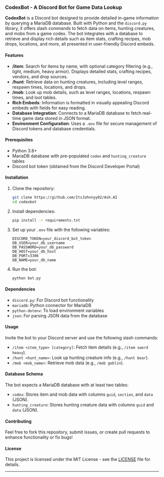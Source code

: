 ### CodexBot - A Discord Bot for Game Data Lookup

**CodexBot** is a Discord bot designed to provide detailed in-game information by querying a MariaDB database. Built with Python and the `discord.py` library, it offers slash commands to fetch data on items, hunting creatures, and mobs from a game codex. The bot integrates with a database to retrieve and display rich details such as item stats, crafting recipes, mob drops, locations, and more, all presented in user-friendly Discord embeds.

#### Features
- **/item**: Search for items by name, with optional category filtering (e.g., light, medium, heavy armor). Displays detailed stats, crafting recipes, vendors, and drop sources.
- **/hunt**: Retrieve data on hunting creatures, including level ranges, respawn times, locations, and drops.
- **/mob**: Look up mob details, such as level ranges, locations, respawn times, and loot tables.
- **Rich Embeds**: Information is formatted in visually appealing Discord embeds with fields for easy reading.
- **Database Integration**: Connects to a MariaDB database to fetch real-time game data stored in JSON format.
- **Environment Configuration**: Uses a `.env` file for secure management of Discord tokens and database credentials.

#### Prerequisites
- Python 3.8+
- MariaDB database with pre-populated `codex` and `hunting_creature` tables
- Discord bot token (obtained from the Discord Developer Portal)

#### Installation
1. Clone the repository:
   ```bash
   git clone https://github.com/ItsJohnnyy02/Ash.AI
   cd codexbot
   ```
2. Install dependencies:
   ```bash
   pip install -r requirements.txt
   ```
3. Set up your `.env` file with the following variables:
   ```plaintext
   DISCORD_TOKEN=your_discord_bot_token
   DB_USER=your_db_username
   DB_PASSWORD=your_db_password
   DB_HOST=your_db_host
   DB_PORT=3306
   DB_NAME=your_db_name
   ```
4. Run the bot:
   ```bash
   python bot.py
   ```

#### Dependencies
- `discord.py`: For Discord bot functionality
- `mariadb`: Python connector for MariaDB
- `python-dotenv`: To load environment variables
- `json`: For parsing JSON data from the database

#### Usage
Invite the bot to your Discord server and use the following slash commands:
- `/item <item_type> [category]`: Fetch item details (e.g., `/item sword heavy`).
- `/hunt <hunt_name>`: Look up hunting creature info (e.g., `/hunt bear`).
- `/mob <mob_name>`: Retrieve mob data (e.g., `/mob goblin`).

#### Database Schema
The bot expects a MariaDB database with at least two tables:
- `codex`: Stores item and mob data with columns `guid`, `section`, and `data` (JSON).
- `hunting_creature`: Stores hunting creature data with columns `guid` and `data` (JSON).

#### Contributing
Feel free to fork this repository, submit issues, or create pull requests to enhance functionality or fix bugs!

#### License
This project is licensed under the MIT License - see the [LICENSE](LICENSE) file for details.

---
